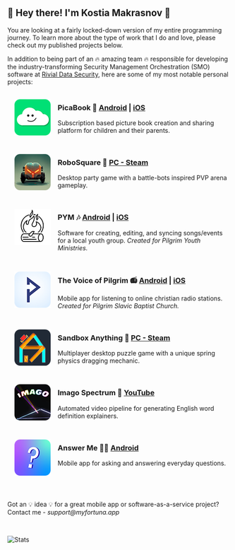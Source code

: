 ## 🚀 Hey there! I'm Kostia Makrasnov 🚀
You are looking at a fairly locked-down version of my entire programming journey. To learn more about the type of work that I do and love, please check out my published projects below. 

In addition to being part of an 🔥 amazing team 🔥 responsible for developing the industry-transforming Security Management Orchestration (SMO) software at [Rivial Data Security](https://www.rivialsecurity.com/), here are some of my most notable personal projects:
<br/>
<br/>

<img style="margin-right:16px;margin-left:16px;" align="left" src="assets/picabook.png" alt="PicaBook Icon">
<h3>PicaBook 🎨  <a href="https://play.google.com/store/apps/details?id=com.myfortuna.picabook">Android</a> | <a href="https://apps.apple.com/us/app/picabook-picture-book-creator/id1643338958">iOS</a> </h3>
<p>Subscription based picture book creation and sharing platform for children and their parents. </p>

&nbsp;

<img style="margin-right:16px;margin-left:16px;" align="left" src="assets/robosquare.png" alt="RoboSquare Icon">
<h3>RoboSquare 🤖 <a href="https://store.steampowered.com/app/1427760/RoboSquare">PC - Steam</a> </h3>
<p>Desktop party game with a battle-bots inspired PVP arena gameplay. </p>

&nbsp;

<img style="margin-right:16px;margin-left:16px;" align="left" src="assets/pym.png" alt="PYM Icon">
<h3>PYM 🎶 <a href="https://play.google.com/store/apps/details?id=com.pilgrim.youth">Android</a> | <a href="https://apps.apple.com/us/app/pym-pilgrim-youth-ministries/id1584725525">iOS</a> </h3>
<p>Software for creating, editing, and syncing songs/events for a local youth group. <i>Created for Pilgrim Youth Ministries.</i></p>

&nbsp;

<img style="margin-right:16px;margin-left:16px;" align="left" src="assets/voice_of_pilgrim.png" alt="The Voice of Pilgrim Icon">
<h3>The Voice of Pilgrim 📻 <a href="https://play.google.com/store/apps/details?id=com.pilgrim.radio2">Android</a> | <a href="https://apps.apple.com/us/app/%D0%B3%D0%BE%D0%BB%D0%BE%D1%81-%D0%BF%D0%B8%D0%BB%D0%B8%D0%B3%D1%80%D0%B8%D0%BC%D0%B0/id1514027262">iOS</a> </h3>
<p>Mobile app for listening to online christian radio stations. <i>Created for Pilgrim Slavic Baptist Church.</i></p>

&nbsp;

<img style="margin-right:16px;margin-left:16px;" align="left" src="assets/sandbox_anything.png" alt="Sandbox Anything Icon">
<h3> Sandbox Anything 🧩 <a href="https://store.steampowered.com/app/1054370/Sandbox_Anything/">PC - Steam</a> </h3>
<p>Multiplayer desktop puzzle game with a unique spring physics dragging mechanic.</p>

&nbsp;

<img style="margin-right:16px;margin-left:16px;" align="left" src="assets/imago_spectrum.png" alt="Imago Spectrum Icon">
<h3>Imago Spectrum 🎥 <a href="https://www.youtube.com/c/ImagoSpectrum">YouTube</a> </h3>
<p>Automated video pipeline for generating English word definition explainers.</p>

&nbsp;

<img style="margin-right:16px;margin-left:16px;" align="left" src="assets/answer_me.png" alt="Answer Me Icon">
<h3>Answer Me 🙋🏼 <a href="https://play.google.com/store/apps/details?id=com.myfortuna.answer_me">Android</a> </h3>
<p>Mobile app for asking and answering everyday questions.</p>

&nbsp;

<br/>
<p>Got an 💡 idea 💡 for a great mobile app or software-as-a-service project? Contact me - <i>support@myfortuna.app</i><p>
<br/>

![Stats](https://github-readme-stats.vercel.app/api?theme=github_dark&username=makrasnov100&count_private=true)
